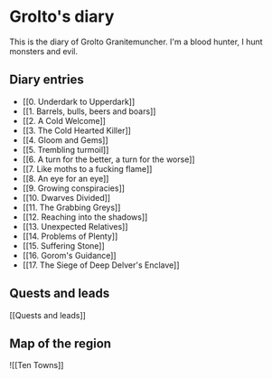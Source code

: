 # Grolto's diary

This is the diary of Grolto Granitemuncher. I'm a blood hunter, I hunt monsters and evil.

## Diary entries

- [[0. Underdark to Upperdark]]
- [[1. Barrels, bulls, beers and boars]]
- [[2. A Cold Welcome]]
- [[3. The Cold Hearted Killer]]
- [[4. Gloom and Gems]]
- [[5. Trembling turmoil]]
- [[6. A turn for the better, a turn for the worse]]
- [[7. Like moths to a fucking flame]]
- [[8. An eye for an eye]]
- [[9. Growing conspiracies]]
- [[10. Dwarves Divided]]
- [[11. The Grabbing Greys]]
- [[12. Reaching into the shadows]]
- [[13. Unexpected Relatives]]
- [[14. Problems of Plenty]]
- [[15. Suffering Stone]]
- [[16. Gorom's Guidance]]
- [[17. The Siege of Deep Delver's Enclave]]

## Quests and leads

[[Quests and leads]]

## Map of the region

![[Ten Towns]]
